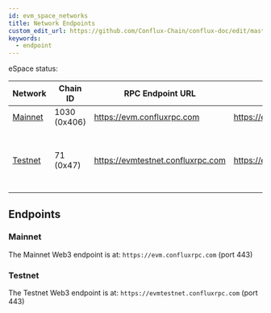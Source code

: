```yaml
---
id: evm_space_networks
title: Network Endpoints
custom_edit_url: https://github.com/Conflux-Chain/conflux-doc/edit/master/docs/EVM-Space/networks.md
keywords:
  - endpoint
---
```


eSpace status:

<div class="networks-table"></div>

Network  | Chain ID                | RPC Endpoint URL | Explorer | Status
-------- | ----------------------- | ------------ |------------ | -----------
[Mainnet](#mainnet) | 1030 (0x406) | <https://evm.confluxrpc.com> | <https://evm.confluxscan.net> | Not Deployed
[Testnet](#testnet) | 71 (0x47) | <https://evmtestnet.confluxrpc.com> | <https://evmtestnet.confluxscan.net> | Online <br/> Forked at EpochNumber 61465000 BlockNumber 77340000

## Endpoints

### Mainnet

The Mainnet Web3 endpoint is at: `https://evm.confluxrpc.com` (port 443)

### Testnet

The Testnet Web3 endpoint is at: `https://evmtestnet.confluxrpc.com` (port 443)
